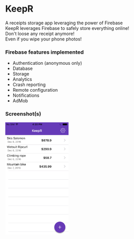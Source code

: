 # KeepR
A receipts storage app leveraging the power of Firebase  
KeepR leverages Firebase to safely store everything online!  
Don't loose any receipt anymore!  
Even if you wipe your phone photos!

### Firebase features implemented
- Authentication (anonymous only)
- Database
- Storage
- Analytics
- Crash reporting
- Remote configuration
- Notifications
- AdMob

### Screenshot(s)
<img src="https://github.com/jeremybroutin/KeepR/blob/master/IMG_0058.PNG" width="200px">
